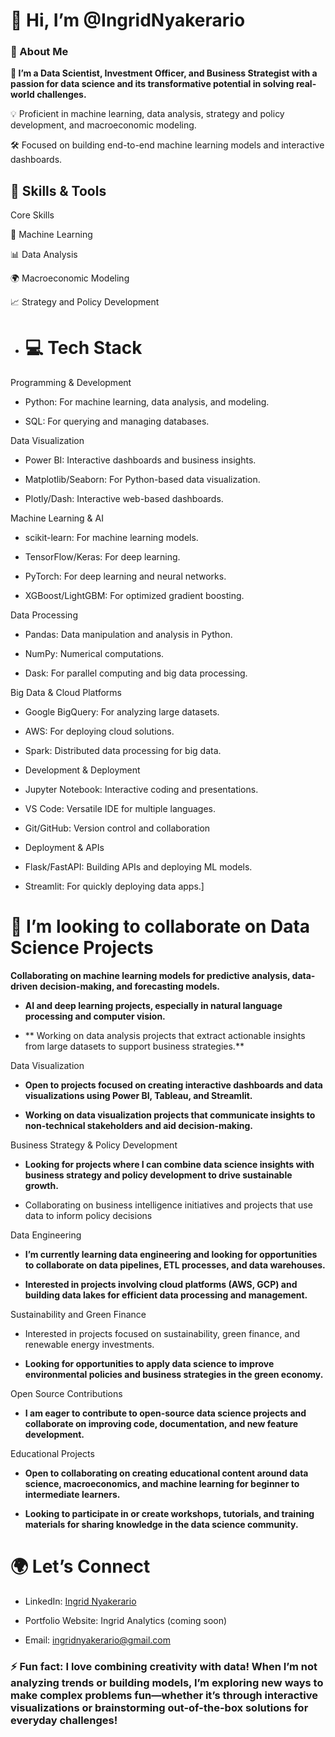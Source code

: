 <p align="center">
   
   # 👋 Hi, I’m @IngridNyakerario
</p>
 
   ### 🚀 About Me
 
<p align="center">
   
   **🌟 I’m a Data Scientist, Investment Officer, and Business Strategist with a passion for data science and its transformative potential in solving real-world challenges.**

   💡 Proficient in machine learning, data analysis, strategy and policy development, and macroeconomic modeling.

   🛠️ Focused on building end-to-end machine learning models and interactive dashboards.
</p>

   💼 Skills & Tools
-   
  Core Skills

<p align="center">
   
  🤖 Machine Learning
  
   📊 Data Analysis
   
   🌍 Macroeconomic Modeling
    
   📈 Strategy and Policy Development

  </p>
  
  -   # 💻 Tech Stack
  
   Programming & Development
   -   Python: For machine learning, data analysis, and modeling.

   -   SQL: For querying and managing databases.
  
  Data Visualization
    
   - Power BI: Interactive dashboards and business insights.
     
   - Matplotlib/Seaborn: For Python-based data visualization.
     
   - Plotly/Dash: Interactive web-based dashboards.

   Machine Learning & AI
   
-    scikit-learn: For machine learning models.
    
-    TensorFlow/Keras: For deep learning.

-    PyTorch: For deep learning and neural networks.

-    XGBoost/LightGBM: For optimized gradient boosting.

  Data Processing

-    Pandas: Data manipulation and analysis in Python.

-    NumPy: Numerical computations.

-    Dask: For parallel computing and big data processing.
    
 Big Data & Cloud Platforms
 
-    Google BigQuery: For analyzing large datasets.
    
-    AWS: For deploying cloud solutions.
    
-    Spark: Distributed data processing for big data.
    
-  Development & Deployment
  
-    Jupyter Notebook: Interactive coding and presentations.
    
-    VS Code: Versatile IDE for multiple languages.
    
-    Git/GitHub: Version control and collaboration
    
-  Deployment & APIs
  
-    Flask/FastAPI: Building APIs and deploying ML models.
     
-    Streamlit: For quickly deploying data apps.]
  

 
 # 💞️ I’m looking to collaborate on Data Science Projects 

 <p align="center"> 
    
 **Collaborating on machine learning models for predictive analysis, data-driven decision-making, and forecasting models.**
 
-    **AI and deep learning projects, especially in natural language processing and computer vision.**
    
-   ** Working on data analysis projects that extract actionable insights from large datasets to support business strategies.**
  
 Data Visualization
 
-    **Open to projects focused on creating interactive dashboards and data visualizations using Power BI, Tableau, and Streamlit.**
  
-    **Working on data visualization projects that communicate insights to non-technical stakeholders and aid decision-making.**
  
  Business Strategy & Policy Development
  
-    **Looking for projects where I can combine data science insights with business strategy and policy development to drive sustainable growth.**
  
-    Collaborating on business intelligence initiatives and projects that use data to inform policy decisions
  
  Data Engineering
  
-    **I’m currently learning data engineering and looking for opportunities to collaborate on data pipelines, ETL processes, and data warehouses.**
   
-    **Interested in projects involving cloud platforms (AWS, GCP) and building data lakes for efficient data processing and management.**
  
  Sustainability and Green Finance
  
-    Interested in projects focused on sustainability, green finance, and renewable energy investments.
  
-    **Looking for opportunities to apply data science to improve environmental policies and business strategies in the green economy.**
  
  Open Source Contributions
  
-    **I am eager to contribute to open-source data science projects and collaborate on improving code, documentation, and new feature development.**
  
  Educational Projects
  
-    **Open to collaborating on creating educational content around data science, macroeconomics, and machine learning for beginner to intermediate learners.**
  
-    **Looking to participate in or create workshops, tutorials, and training materials for sharing knowledge in the data science community.**

  </p>
  
 # 🌍 Let’s Connect
  
-    LinkedIn: [Ingrid Nyakerario](https://www.linkedin.com/in/ingrid-ong-uti-43a93361/)
  
-    Portfolio Website: Ingrid Analytics (coming soon)
  
-    Email: ingridnyakerario@gmail.com
  
 ### ⚡ Fun fact: I love combining creativity with data! When I’m not analyzing trends or building models, I’m exploring new ways to make complex problems fun—whether it’s through interactive visualizations or brainstorming out-of-the-box solutions for everyday challenges!


<!---
IngridNyakerario/IngridNyakerario is a ✨ special ✨ repository because its `README.md` (this file) appears on your GitHub profile.
You can click the Preview link to take a look at your changes.
--->
